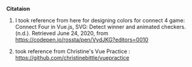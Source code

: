 **Citataion** 

1. I took reference from here for designing colors for connect 4 game:  
  Connect Four in Vue.js, SVG: Detect winner and animated checkers. (n.d.). Retrieved June 24, 2020, from https://codepen.io/rossta/pen/VydJKG?editors=0010

2. took reference from Christine's Vue Practice :
  https://github.com/christinebittle/vuepractice


